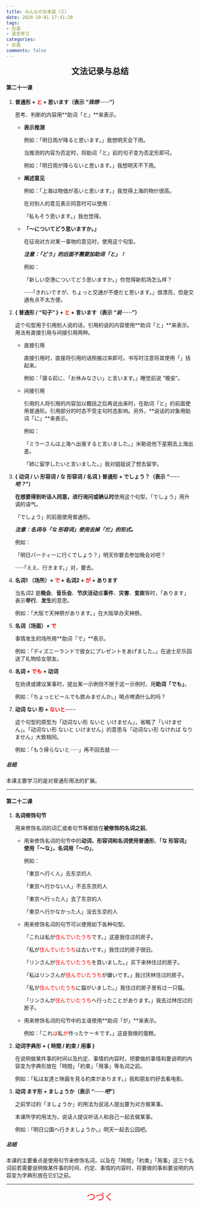 ```yaml
---
title: みんなの日本語（三）
date: 2020-10-01 17:41:20
tags: 
- 日语
- 语言学习
categories: 
- 日语
comments: false
---
```


<center><strong><span style="font-size: 22px;">文法记录与总结</span></strong></center>

#### 第二十一课

<!--more-->

1. **普通形 + <span style="color: red;">と</span> + 思います（表示 “*我想······*”）**

    思考、判断的内容用**助词「と」**来表示。

    - **表示推测**

        例如：「明日雨が降ると思います。」我想明天会下雨。

        当推测的内容为否定时，将助词「と」前的句子变为否定形即可。

        例如：「明日雨が降らないと思います。」我想明天不下雨。

    - **阐述意见**

        例如：「上海は物価が高いと思います。」我觉得上海的物价很高。

        在对别人的意见表示同意时可以使用：

        「私もそう思います。」我也觉得。

    - **「〜についてどう思いますか。」**

        在征询对方对某一事物的意见时，使用这个句型。

        ***注意：「どう」的后面不需要加助词「と」！***

        例如：

        「新しい空港についてどう思いますか。」你觉得新机场怎么样？

        ······「きれいですが、ちょっと交通が不便だと思います。」很漂亮，但是交通有点不太方便。

2. **{ 普通形 / “句子” } + <span style="color: red;">と</span> + 言います（表示 “*说······*”）**

    这个句型用于引用别人说的话，引用的说的内容使用**助词「と」**来表示。用法有直接引用与间接引用两种。

    - 直接引用

        直接引用时，直接将引用的话照搬过来即可。书写时注意将其使用「」括起来。

        例如：「寝る前に、「お休みなさい」と言います。」睡觉前说 “晚安”。

    - 间接引用

        引用的人将引用的内容加以概括之后再说出来时，在助词「と」的前面使用普通形。引用部分的时态不受主句时态影响。另外，**说话的对象用助词「に」**来表示。

        例如：

        「ミラーさんは上海へ出張すると言いました。」米勒说他下星期去上海出差。

        「姉に留学したいと言いました。」我对姐姐说了想去留学。

3. **{ 动词 / い 形容词 / な 形容词 / 名词 } 普通形 + でしょう？（表示 “*······吧？*”）**

    **在想要得到听话人同意，进行询问或确认时**使用这个句型，「でしょう」用升调的语气。

    「でしょう」的前面使用普通形。

    ***注意：名词与「な 形容词」使用去掉「だ」的形式。***

    例如：

    「明日パーティーに行くでしょう？」明天你要去参加晚会对吧？

    ······「ええ、行きます。」对，要去。

4. **名词1 （场所）+ <span style="color: red;">で</span> + 名词2 + <span style="color: red;">が</span> + あります**

    当名词2 是**晚会**、**音乐会**、**节庆活动**或**事件**、**灾害**、**变故**等时，「あります」表示**举行**、**发生**的意思。

    例如：「大阪で天神祭があります。」在大阪举办天神祭。

5. **名词（场面）+ <span style="color: red;">で</span>**

    事情发生的场所用**助词「で」**表示。

    例如：「ディズニーランドで彼女にプレゼントをあげました。」在迪士尼乐园送了礼物给女朋友。

6. **名词 + <span style="color: red;">でも</span> + 动词**

    在劝诱或建议某事时，提出某一示例但不限于这一示例时，用**助词「でも」**。

    例如：「ちょっとビールでも飲みませんか。」喝点啤酒什么的吗？

7. **动词 ない 形 + <span style="color: red;">ないと</span>······**

    这个句型的原型为「动词ない形 ないと いけません」，省略了「いけません」。「动词ない形 ないと いけません」的意思与「动词ない形 なければ なりません」大致相同。

    例如：「もう帰らないと······」再不回去就······



##### 总结

本课主要学习的是对普通形用法的扩展。

----

#### 第二十二课

1. **名词修饰句节**

    用来修饰名词的词汇或者句节等都放在**被修饰的名词之前**。

    - 用来修饰名词的句节中的**动词、形容词和名词使用普通形**。**「な 形容词」使用「〜な」，名词用「〜の」**。

        例如：

        「東京へ行く人」去东京的人

        「東京へ行かない人」不去东京的人

        「東京へ行った人」去了东京的人

        「東京へ行かなかった人」没去东京的人

    - 用来修饰名词的句节可以使用如下各种句型。

        「これは私が<span style="color: red;">住んでいたうち</span>です。」这是我住过的房子。

        「私が<span style="color: red;">住んでいたうち</span>は古いです。」我住过的房子很旧。

        「リンさんが<span style="color: red;">住んでいたうち</span>を買いました。」买下来林住过的房子。

        「私はリンさんが<span style="color: red;">住んでいたうち</span>が嫌いです。」我讨厌林住过的房子。

        「私が<span style="color: red;">住んでいたうち</span>に猫がいました。」我住过的房子里有过一只猫。

        「リンさんが<span style="color: red;">住んでいたうち</span>へ行ったことがあります。」我去过林住过的房子。

    - 用来修饰名词的句节中的主语使用**助词「が」**来表示。

        例如：「これ<span style="color: red;">は</span>私<span style="color: red;">が</span>作ったケーキです。」这是我做的蛋糕。

2. **动词字典形 + { 時間 / 約束 / 用事 }**

    在说明做某件事的时间以及约定、事情的内容时，把要做的事情和要说明的内容变为字典形放在「時間」「約束」「用事」等名词之前。

    例如：「私は友達と映画を見る約束があります。」我和朋友约好去看电影。

3. **动词 ます形 + ましょうか（表示 “*······吧*”）**

    之前学过的「ましょうか」的用法为说话人提出要为对方做某事。

    本课所学的用法为，说话人提议听话人和自己一起去做某事。

    例如：「明日公園へ行きましょうか。」明天一起去公园吧。

##### 总结

本课的主要重点是使用句节来修饰名词，以及在「時間」「約束」「用事」这三个名词前若需要说明做某件事的时间、约定、事情的内容时，将要做的事和要说明的内容变为字典形放在它们之前。

----

<center><div style="color: red; font-size: 24px;">つづく<div></center>